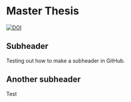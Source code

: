 # Master Thesis
[![DOI](https://zenodo.org/badge/472295880.svg)](https://zenodo.org/badge/latestdoi/472295880)

## Subheader

Testing out how to make a subheader in GitHub.  

## Another subheader

Test
